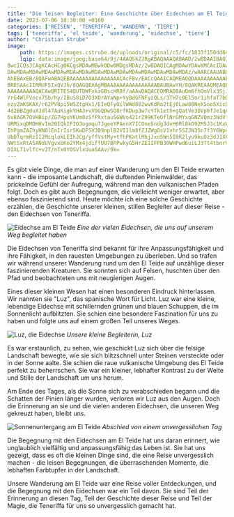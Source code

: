 ```yaml
---
title: "Die leisen Begleiter: Eine Geschichte über Eidechsen am El Teide"
date: 2023-07-06 18:30:00 +0100
categories: ['REISEN', 'TENERIFFA', 'WANDERN', 'TIERE']
tags: ['teneriffa', 'el teide', 'wanderung', 'eidechse', 'tiere']
author: "Christian Strube"
image:  
    path: https://images.cstrube.de/uploads/original/c5/fc/1833f150dd6e7a27e7041e47769a.webp
    lqip: data:image/jpeg;base64/9j/4AAQSkZJRgABAQAAAQABAAD/2wBDAAIBAQIBAQICAgICAgICAwUDAwMDAwYEBAMFBwYHBwcG
BwcICQsJCAgKCAcHCg0KCgsMDAwMBwkODw0MDgsMDAz/2wBDAQICAgMDAwYDAwYMCAcIDAwMDAwM
DAwMDAwMDAwMDAwMDAwMDAwMDAwMDAwMDAwMDAwMDAwMDAwMDAwMDAwMDAz/wAARCAAUABQDAREA
AhEBAxEB/8QAFwABAQEBAAAAAAAAAAAAAAAACAcFBv/EACcQAAICAQMEAQQDAAAAAAAAAAECAwQG
BRESAAcIIRMUFSIxQVJh/8QAGQEAAgMBAAAAAAAAAAAAAAAABAUBAwYH/8QAKREAAQMEAQEHBQAA
AAAAAAAAAQACAwQRITES4QUTQWFxkaGBscHR8f/aAAwDAQACEQMRAD8AuOm6fhOmVlx3SjJSvQxv
YrG4WlFVncv75b/hy/IBuS8iD7O3XOrAYaNp+YyBdGFNFyzQLs/3TH7c0El5or1ihfaT7bDFNLx4
ezyZmKSKAX/r62PV8pi5W5ZtgHx1/EIeQFyOilWWd882wvKdRo2tEj0Law80NeXSoo5Xic8kkc/E
4d2BBZgduXJdl47AuKigkYHA3+vVDGQDwSO8rfKDup3w7cYTk1eth+gQatVe3DVp6fJe1qAoGVpA
6v8AGK7OVHBip/ZG7HpuYKUm0zSfPXxtauSGWVo421rZ99KTeOflNrGMYxqGNZVQmz3NdVf6+zSi
URMixqDMDHHvIm20IQkIFIO3ogmqu7JgeeYPAenX7ICOne5ndg3dvH6Rl8kO92M5J3c1KxWtZrqV
IhPgmZAZhyHN0lEnIrIsrSKwDFSV3B9nplB2VI1lm8fZJZWgOsV1vhr5SZJN35n7f3Y6Wp4my2Lz
UbDTqrmRzII2McqlokLEIhJCg/yffVstMy+tfhPKatlMhjJxn5Wn5I0R2lyu9kuOz3dJ1XPNPEeq
NWtSxRtA5ANdUVgvxbKo2YMx4jdiffUU7BPPwkyG5HrZE1IFPB30WHPwd6uiLJ3Tt4tbnrV9P0eR
DIXLT1vlfc+v2T/nTx0YOSVlxUuaSAAv/9k=
---
```


Es gibt viele Dinge, die man auf einer Wanderung um den El Teide erwarten kann - die imposante Landschaft, die duftenden Pinienwälder, das prickelnde Gefühl der Aufregung, während man den vulkanischen Pfaden folgt. Doch es gibt auch Begegnungen, die vielleicht weniger erwartet, aber ebenso faszinierend sind. Heute möchte ich eine solche Geschichte erzählen, die Geschichte unserer kleinen, stillen Begleiter auf dieser Reise - den Eidechsen von Teneriffa.

![Eidechse am El Teide](https://images.cstrube.de/uploads/original/c5/fc/1833f150dd6e7a27e7041e47769a.webp)
*Eine der vielen Eidechsen, die uns auf unserem Weg begleitet haben*

Die Eidechsen von Teneriffa sind bekannt für ihre Anpassungsfähigkeit und ihre Fähigkeit, in den rauesten Umgebungen zu überleben. Und so trafen wir während unserer Wanderung rund um den El Teide auf unzählige dieser faszinierenden Kreaturen. Sie sonnten sich auf Felsen, huschten über den Pfad und beobachteten uns mit neugierigen Augen.

Eines dieser kleinen Wesen hat einen besonderen Eindruck hinterlassen. Wir nannten sie "Luz", das spanische Wort für Licht. Luz war eine kleine, lebendige Eidechse mit schillernden grünen und blauen Schuppen, die im Sonnenlicht aufblitzten. Sie schien eine besondere Faszination für uns zu haben und folgte uns auf einem großen Teil unseres Weges.

![Luz, die Eidechse](/assets/images/luz.jpg)
*Unsere kleine Begleiterin, Luz*

Es war erstaunlich, zu sehen, wie geschickt Luz sich über die felsige Landschaft bewegte, wie sie sich blitzschnell unter Steinen versteckte oder in der Sonne aalte. Sie schien die raue vulkanische Umgebung des El Teide perfekt zu beherrschen. Sie war ein kleiner, lebhafter Kontrast zu der Weite und Stille der Landschaft um uns herum.

Am Ende des Tages, als die Sonne sich zu verabschieden begann und die Schatten der Pinien länger wurden, verloren wir Luz aus den Augen. Doch die Erinnerung an sie und die vielen anderen Eidechsen, die unseren Weg gekreuzt haben, bleibt uns.

![Sonnenuntergang am El Teide](/assets/images/sunset.jpg)
*Abschied von einem unvergesslichen Tag*

Die Begegnung mit den Eidechsen am El Teide hat uns daran erinnert, wie unglaublich vielfältig und anpassungsfähig das Leben ist. Sie hat uns gezeigt, dass es oft die kleinen Dinge sind, die eine Reise unvergesslich machen - die leisen Begegnungen, die überraschenden Momente, die lebhaften Farbtupfer in der Landschaft.

Unsere Wanderung am El Teide war eine Reise voller Entdeckungen, und die Begegnung mit den Eidechsen war ein Teil davon. Sie sind Teil der Erinnerung an diesen Tag, Teil der Geschichte dieser Reise und Teil der Magie, die Teneriffa für uns so unvergesslich gemacht hat.